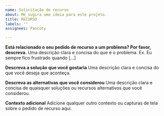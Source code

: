 ```yaml
---
name: Solicitação de recurso
about: Me sugira uma ideia para este projeto.
title: RECURSO
labels: ''
assignees: Pancoty

---
```


**Está relacionado o seu pedido de recurso a um problema? Por favor, descreva.**
Uma descrição clara e concisa do que é o problema. Ex. Eu sempre fico frustrado quando [...]

**Descreva a solução que você gostaria**
Uma descrição clara e concisa do que você deseja que aconteça.

**Descreva as alternativas que você considerou**
Uma descrição clara e concisa de quaisquer soluções ou recursos alternativos que você considerou.

**Contexto adicional**
Adicione qualquer outro contexto ou capturas de tela sobre o pedido de recurso aqui.
